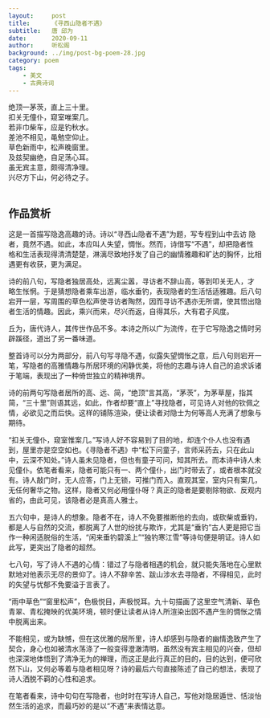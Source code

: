 ```yaml
---
layout:     post
title:      《寻西山隐者不遇》
subtitle:   唐 邱为
date:       2020-09-11
author:     听松阁
background: ../img/post-bg-poem-28.jpg
category: poem
tags:
    - 美文
    - 古典诗词
---
```


绝顶一茅茨，直上三十里。<br>
扣关无僮仆，窥室唯案几。<br>
若非巾柴车，应是钓秋水。<br>
差池不相见，黾勉空仰止。<br>
草色新雨中，松声晚窗里。<br>
及兹契幽绝，自足荡心耳。<br>
虽无宾主意，颇得清净理。<br>
兴尽方下山，何必待之子。<br><br>

## 作品赏析
这是一首描写隐逸高趣的诗。诗以“寻西山隐者不遇”为题，写专程到山中去访
隐者，竟然不遇。如此，本应叫人失望，惆怅。然而，诗借写“不遇”，却把隐者性
格和生活表现得清清楚楚，淋漓尽致地抒发了自己的幽情雅趣和旷达的胸怀，比相遇更有收获，更为满足。

诗的前八句，写隐者独居高处，远离尘嚣，寻访者不辞山高，等到叩关无人，才
略生怅惘。于是猜想隐者乘车出游，临水垂钓，表现隐者的生活恬适雅趣。后八句宕开一层，写周围的草色松声使寻访者陶然，因而寻访不遇亦无所谓，使其悟出隐者生活的情趣。因此，乘兴而来，尽兴而返，自得其乐，大有君子风度。


丘为，唐代诗人，其传世作品不多。本诗之所以广为流传，在于它写隐逸之情时另辟蹊径，道出了另一番味道。

整首诗可以分为两部分，前八句写寻隐不遇，似露失望惆怅之意，后八句则宕开一笔，写隐者的高雅情趣与所居环境的闲静优美，将他的志趣与诗人自己的追求诉诸于笔端，表现出了一种倚世独立的精神境界。

诗的前两句写隐者居所的高、远、简，“绝顶”言其高，“茅茨”，为茅草屋，指其简，“三十里”则语其远，如此，作者却要“直上”寻找隐者，可见诗人对他的钦佩之情，必欲见之而后快。这样的铺陈渲染，便让读者对隐士为何等高人充满了想象与期待。

“扣关无僮仆，窥室惟案几。”写诗人好不容易到了目的地，却连个仆人也没有遇到，屋里亦是空空如也。《寻隐者不遇》中“松下问童子，言师采药去，只在此山中，云深不知处。”诗人虽未见隐者，但也有童子可问，知其所去。而本诗中诗人未见僮仆。依笔者看来，隐者可能只有一、两个僮仆，出门时带去了，或者根本就没有。诗人敲门时，无人应答，门上无锁，可推门而入。直观其室，室内只有案几，无任何奢华之物。这样，隐者又何必用僮仆呀？真正的隐者是要剔除物欲、反观内省的，由此可见，该隐者必是真高人雅士。

五六句中，是诗人的想象。隐者不在，诗人不免要推断他的去向，或砍柴或垂钓，都是人与自然的交流，都脱离了人世的纷扰与欺诈，尤其是“垂钓”古人更是把它当作一种闲适脱俗的生活，“闲来垂钓碧溪上”“独钓寒江雪”等诗句便是明证。诗人如此写，更突出了隐者的超然。

七八句，写了诗人不遇的心情：错过了与隐者相遇的机会，就只能失落地在心里默默地对他表示无尽的景仰了。诗人不辞辛苦、跋山涉水去寻隐者，不得相见，此时的失望与忧郁不免要溢于言表了。

“雨中草色”“窗里松声”，色极悦目，声极悦耳。九十句描画了这里空气清新、草色青翠、青松掩映的优美环境，顿时便让读者从诗人所渲染出因不遇产生的惆怅之情中脱离出来。

不能相见，或为缺憾，但在这优雅的居所里，诗人却感到与隐者的幽情逸致产生了契合，身心也如被清水荡涤了一般变得澄澈清明，虽然没有宾主相见的兴奋，但却也深深地体悟到了清净无为的禅理，而这正是此行真正的目的，目的达到，便可欣然下山，又何必等着与隐者相见呀？诗的最后六句直接陈述了自己的想法，表现了诗人洒脱不羁的心性和追求。

在笔者看来，诗中句句在写隐者，也时时在写诗人自己，写他对隐居遁世、恬淡怡然生活的追求，而最巧妙的是以“不遇”来表情达意。
